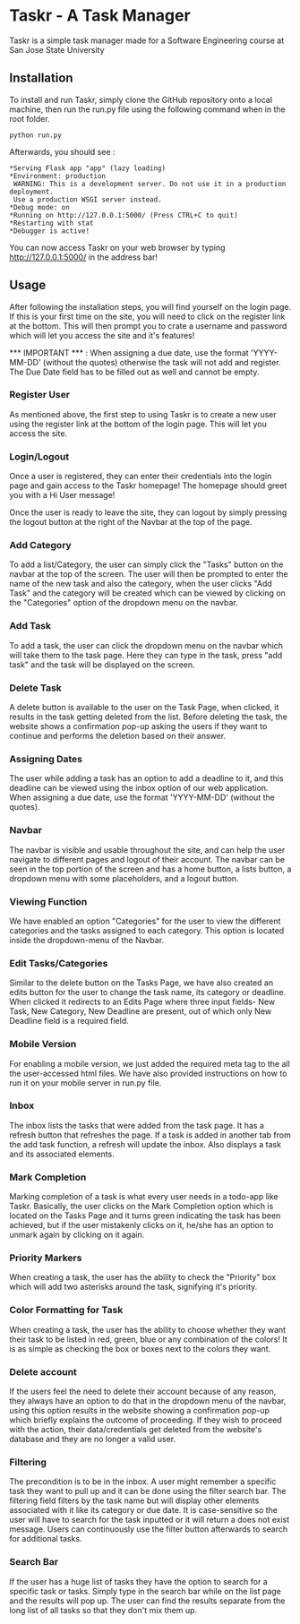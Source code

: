# Taskr - A Task Manager

Taskr is a simple task manager made for a Software Engineering course at San Jose State University

## Installation

To install and run Taskr, simply clone the GitHub repository onto a local machine, then run the run.py file using the following command when in the root folder.

```
python run.py
```

Afterwards, you should see :

```
*Serving Flask app "app" (lazy loading)
*Environment: production
 WARNING: This is a development server. Do not use it in a production deployment.
 Use a production WSGI server instead.
*Debug mode: on
*Running on http://127.0.0.1:5000/ (Press CTRL+C to quit)
*Restarting with stat
*Debugger is active!
```

You can now access Taskr on your web browser by typing http://127.0.0.1:5000/ in the address bar!

## Usage

After following the installation steps, you will find yourself on the login page. If this is your first time on the site, you will need to click on the register link at the bottom. This will then prompt you to crate a username and password which will let you access the site and it's features!

*** IMPORTANT *** : When assigning a due date, use the format 'YYYY-MM-DD' (without the quotes) otherwise the task will not add and register. The Due Date field has to be filled out as well and cannot be empty.

### Register User

As mentioned above, the first step to using Taskr is to create a new user using the register link at the bottom of the login page. This will let you access the site.

### Login/Logout

Once a user is registered, they can enter their credentials into the login page and gain access to the Taskr homepage! The homepage should greet you with a Hi User message!

Once the user is ready to leave the site, they can logout by simply pressing the logout button at the right of the Navbar at the top of the page.

### Add Category

To add a list/Category, the user can simply click the "Tasks" button on the navbar at the top of the screen. The user will then be prompted to enter the name of the new task and also the category, when the user clicks "Add Task" and the category will be created which can be viewed by clicking on the "Categories" option of the dropdown menu on the navbar.

### Add Task

To add a task, the user can click the dropdown menu on the navbar which will take them to the task page. Here they can type in the task, press "add task" and the task will be displayed on the screen.

### Delete Task

A delete button is available to the user on the Task Page, when clicked, it results in the task getting deleted from the list. Before deleting the task, the website shows a confirmation pop-up asking the users if they want to continue and performs the deletion based on their answer.

### Assigning Dates

The user while adding a task has an option to add a deadline to it, and this deadline can be viewed using the inbox option of our web application. When assigning a due date, use the format 'YYYY-MM-DD' (without the quotes).

### Navbar

The navbar is visible and usable throughout the site, and can help the user navigate to different pages and logout of their account. The navbar can be seen in the top portion of the screen and has a home button, a lists button, a dropdown menu with some placeholders, and a logout button.

### Viewing Function

We have enabled an option "Categories" for the user to view the different categories and the tasks assigned to each category. This option is located inside the dropdown-menu of the Navbar.

### Edit Tasks/Categories

Similar to the delete button on the Tasks Page, we have also created an edits button for the user to change the task name, its category or deadline. When clicked it redirects to an Edits Page where three input fields- New Task, New Category, New Deadline are present, out of which only New Deadline field is a required field.

### Mobile Version

For enabling a mobile version, we just added the required meta tag to the all the user-accessed html files. We have also provided instructions on how to run it on your mobile server in run.py file.

### Inbox

The inbox lists the tasks that were added from the task page. It has a refresh button that refreshes the page. If a task is added in another tab from the add task function, a refresh will update the inbox. Also displays a task and its associated elements.

### Mark Completion

Marking completion of a task is what every user needs in a todo-app like Taskr. Basically, the user clicks on the Mark Completion option which is located on the Tasks Page and it turns green indicating the task has been achieved, but if the user mistakenly clicks on it, he/she has an option to unmark again by clicking on it again.

### Priority Markers

When creating a task, the user has the ability to check the "Priority" box which will add two asterisks around the task, signifying it's priority.

### Color Formatting for Task

When creating a task, the user has the ability to choose whether they want their task to be listed in red, green, blue or any combination of the colors! It is as simple as checking the box or boxes next to the colors they want.

### Delete account

If the users feel the need to delete their account because of any reason, they always have an option to do that in the dropdown menu of the navbar, using this option results in the website showing a confirmation pop-up which briefly explains the outcome of proceeding. If they wish to proceed with the action, their data/credentials get deleted from the website's database and they are no longer a valid user.

### Filtering

The precondition is to be in the inbox. A user might remember a specific task they want to pull up and it can be done using the filter search bar. The filtering field filters by the task name but will display other elements associated with it like its category or due date. It is case-sensitive so the user will have to search for the task inputted or it will return a does not exist message. Users can continuously use the filter button afterwards to search for additional tasks.

### Search Bar

If the user has a huge list of tasks they have the option to search for a specific task or tasks. Simply type in the search bar while on the list page and the results will pop up. The user can find the results separate from the long list of all tasks so that they don't mix them up.